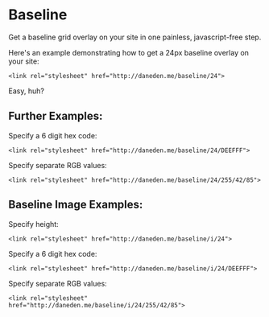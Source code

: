 # Baseline
Get a baseline grid overlay on your site in one painless, javascript-free step.

Here's an example demonstrating how to get a 24px baseline overlay on your site:

```<link rel="stylesheet" href="http://daneden.me/baseline/24">```

Easy, huh?
	
## Further Examples:

Specify a 6 digit hex code: 

```<link rel="stylesheet" href="http://daneden.me/baseline/24/DEEFFF">```

Specify separate RGB values: 

```<link rel="stylesheet" href="http://daneden.me/baseline/24/255/42/85">```

## Baseline Image Examples:

Specify height:

```<link rel="stylesheet" href="http://daneden.me/baseline/i/24">```

Specify a 6 digit hex code: 

```<link rel="stylesheet" href="http://daneden.me/baseline/i/24/DEEFFF">```

Specify separate RGB values: 

```<link rel="stylesheet" href="http://daneden.me/baseline/i/24/255/42/85">```